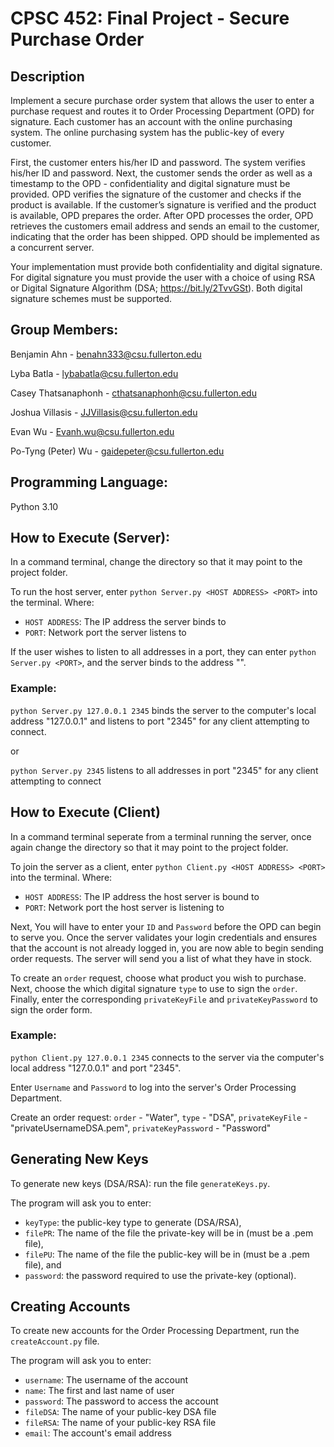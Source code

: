 # CPSC 452: Final Project - Secure Purchase Order
## Description
Implement a secure purchase order system that allows the user to enter a purchase request and routes it to Order Processing Department (OPD) for signature. Each customer has an account with the online purchasing system. The online purchasing system has the public-key of every customer.

First, the customer enters his/her ID and password. The system verifies his/her ID and password. Next, the customer sends the order as well as a timestamp to the OPD - confidentiality and digital signature must be provided. OPD verifies the signature of the customer and checks if the product is available. If the customer’s signature is verified and the product is available, OPD prepares the order. After OPD processes the order, OPD retrieves the customers email address and sends an email to the customer, indicating that the order has been shipped. OPD should be implemented as a concurrent server.

Your implementation must provide both confidentiality and digital signature. For digital signature you must provide the user with a choice of using RSA or Digital Signature Algorithm (DSA; https://bit.ly/2TvvGSt). Both digital signature schemes must be supported.

## Group Members:
Benjamin Ahn - benahn333@csu.fullerton.edu

Lyba Batla - lybabatla@csu.fullerton.edu

Casey Thatsanaphonh - cthatsanaphonh@csu.fullerton.edu

Joshua Villasis - JJVillasis@csu.fullerton.edu

Evan Wu - Evanh.wu@csu.fullerton.edu

Po-Tyng (Peter) Wu - gaidepeter@csu.fullerton.edu

## Programming Language:
Python 3.10

## How to Execute (Server):
In a command terminal, change the directory so that it may point to the project folder.

To run the host server, enter `python Server.py <HOST ADDRESS> <PORT>` into the terminal. Where:
- `HOST ADDRESS`: The IP address the server binds to
- `PORT`: Network port the server listens to

If the user wishes to listen to all addresses in a port, they can enter `python Server.py <PORT>`, and the server binds to the address "".

### Example: 
`python Server.py 127.0.0.1 2345` binds the server to the computer's local address "127.0.0.1" and listens to port "2345" for any client attempting to connect.

or 

`python Server.py 2345` listens to all addresses in port "2345" for any client attempting to connect

## How to Execute (Client)
In a command terminal seperate from a terminal running the server,  once again change the directory so that it may point to the project folder.

To join the server as a client, enter `python Client.py <HOST ADDRESS> <PORT>` into the terminal. Where:
- `HOST ADDRESS`: The IP address the host server is bound to
- `PORT`: Network port the host server is listening to

Next, You will have to enter your `ID` and `Password` before the OPD can begin to serve you. Once the server validates your login credentials and ensures that the account is not already logged in, you are now able to begin sending order requests. The server will send you a list of what they have in stock.

To create an `order` request, choose what product you wish to purchase. Next, choose the which digital signature `type` to use to sign the `order`. Finally, enter the corresponding `privateKeyFile` and `privateKeyPassword` to sign the order form.

### Example: 
`python Client.py 127.0.0.1 2345` connects to the server via the computer's local address "127.0.0.1" and  port "2345".

Enter `Username` and `Password` to log into the server's Order Processing Department.

Create an order request: `order` - "Water", `type` - "DSA", `privateKeyFile` - "privateUsernameDSA.pem", `privateKeyPassword` - "Password"

## Generating New Keys
To generate new keys (DSA/RSA): run the file `generateKeys.py`.

The program will ask you to enter: 
- `keyType`: the public-key type to generate (DSA/RSA), 
- `filePR`: The name of the file the private-key will be in (must be a .pem file), 
- `filePU`: The name of the file the public-key will be in (must be a .pem file), and 
- `password`: the password required to use the private-key (optional).

## Creating Accounts
To create new accounts for the Order Processing Department, run the `createAccount.py` file.

The program will ask you to enter: 
- `username`: The username of the account
- `name`: The first and last name of user
- `password`: The password to access the account
- `fileDSA`: The name of your public-key DSA file
- `fileRSA`: The name of your public-key RSA file
- `email`: The account's email address
